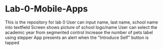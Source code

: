 # Lab-0-Mobile-Apps
This is the repository for lab 0
User can input name, last name, school name into textfield
Screen shows picture of school logo/name
User can select the academic year from segmented control
Increase the number of pets label using stepper
App presents an alert when the "Introduce Self" button is tapped

